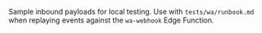 Sample inbound payloads for local testing. Use with `tests/wa/runbook.md` when replaying events against the `wa-webhook` Edge Function.
